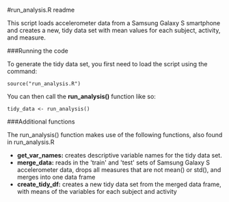 #run_analysis.R readme

This script loads accelerometer data from a Samsung Galaxy S smartphone and creates a new, tidy data set with mean values for each subject, activity, and measure.


###Running the code

To generate the tidy data set, you first need to load the script using the command:
 ```
 source("run_analysis.R")
 ```

You can then call the **run_analysis()** function like so:
 ```
 tidy_data <- run_analysis()
 ```


###Additional functions

The run_analysis() function makes use of the following functions, also found in run_analysis.R
* **get_var_names:** creates descriptive variable names for the tidy data set.
* **merge_data:** reads in the 'train' and 'test' sets of Samsung Galaxy S accelerometer data, drops all measures that are not mean() or std(), and merges into one data frame
* **create_tidy_df:** creates a new tidy data set from the merged data frame, with means of the variables for each subject and activity